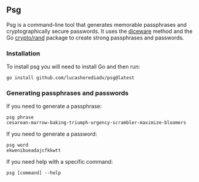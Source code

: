 ## Psg

Psg is a command-line tool that generates memorable passphrases and cryptographically secure passwords. It uses the [diceware](https://theworld.com/~reinhold/diceware.html) method and the Go [crypto/rand](https://pkg.go.dev/crypto/rand) package to create strong passphrases and passwords.

### Installation

To install psg you will need to install Go and then run:

```
go install github.com/lucasherediadv/psg@latest
```

### Generating passphrases and passwords

If you need to generate a passphrase:

```
psg phrase
cesarean-marrow-baking-triumph-urgency-scrambler-maximize-bloomers
```

If you need to generate a password:

```
psg word
ekwenibueadajcfkkwtt
```

If you need help with a specific command:

```
psg [command] --help
```
